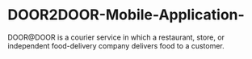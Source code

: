 # DOOR2DOOR-Mobile-Application-
DOOR@DOOR is a courier service in which a restaurant, store, or independent food-delivery company delivers food to a customer.
